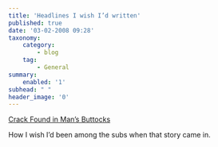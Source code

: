```yaml
---
title: 'Headlines I wish I’d written'
published: true
date: '03-02-2008 09:28'
taxonomy:
    category:
        - blog
    tag:
        - General
summary:
    enabled: '1'
subhead: " "
header_image: '0'
---
```


[Crack Found in Man’s Buttocks](http://itre.cis.upenn.edu/~myl/languagelog/archives/005369.html)

How I wish I’d been among the subs when that story came in.
